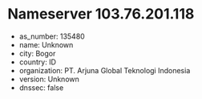# Nameserver 103.76.201.118

* as_number: 135480
* name: Unknown
* city: Bogor
* country: ID
* organization: PT. Arjuna Global Teknologi Indonesia
* version: Unknown
* dnssec: false
